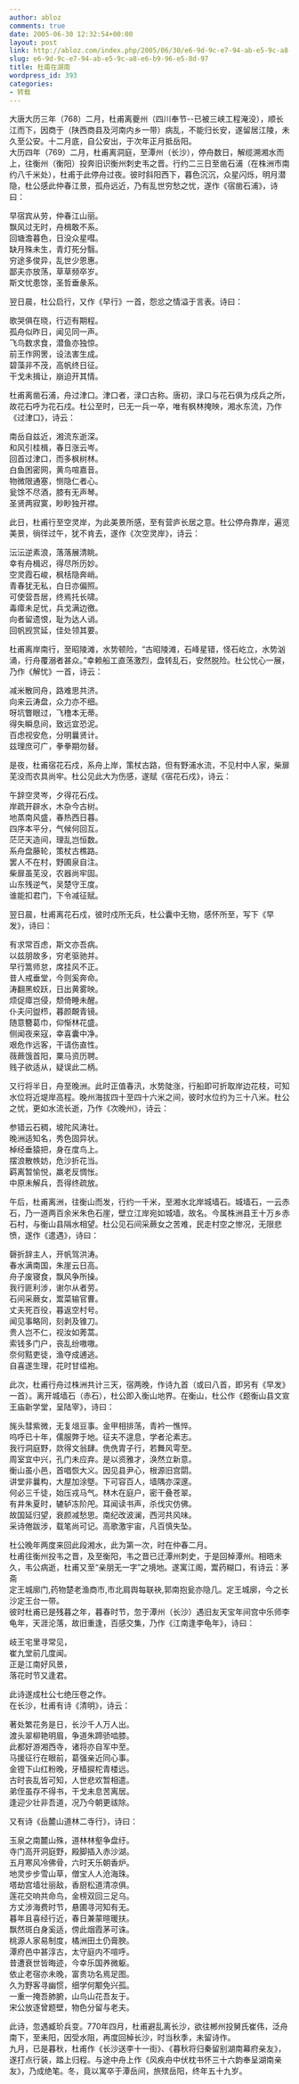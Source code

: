 ```yaml
---
author: abloz
comments: true
date: 2005-06-30 12:32:54+00:00
layout: post
link: http://abloz.com/index.php/2005/06/30/e6-9d-9c-e7-94-ab-e5-9c-a8-e6-b9-96-e5-8d-97/
slug: e6-9d-9c-e7-94-ab-e5-9c-a8-e6-b9-96-e5-8d-97
title: 杜甫在湖南
wordpress_id: 393
categories:
- 转载
---
```


大唐大历三年（768）二月，杜甫离夔州（四川奉节--已被三峡工程淹没），顺长江而下，因商于（陕西商县及河南内乡一带）病乱，不能归长安，遂留居江陵，未久至公安。十二月底，自公安出，于次年正月抵岳阳。  
大历四年（769）二月，杜甫离洞庭，至潭州（长沙），停舟数日，解缆溯湘水而上，往衡州（衡阳）投奔旧识衡州刺史韦之晋。行约二三日至凿石浦（在株洲市南约八千米处），杜甫于此停舟过夜。彼时斜阳西下，暮色沉沉，众星闪烁，明月潜隐，杜公感此仲春江景，孤舟远近，乃有乱世穷愁之忧，遂作《宿凿石浦》，诗曰： 


早宿宾从劳，仲春江山丽。  
飘风过无时，舟楫敢不系。  
回塘澹暮色，日没众星嘒。  
缺月殊未生，青灯死分翳。  
穷途多俊异，乱世少恩惠。  
鄙夫亦放荡，草草频卒岁。  
斯文忧患馀，圣哲垂彖系。


翌日晨，杜公启行，又作《早行》一首，怨忿之情溢于言表。诗曰：  
  
歌哭俱在晓，行迈有期程。  
孤舟似昨日，闻见同一声。  
飞鸟数求食，潜鱼亦独惊。  
前王作网罟，设法害生成。  
碧藻非不茂，高帆终日征。  
干戈未揖让，崩迫开其情。


杜甫离凿石浦，舟过津口。津口者，渌口古称。唐初，渌口与花石俱为戍兵之所，故花石呼为花石戍。杜公至时，已无一兵一卒，唯有枫林掩映，湘水东流，乃作《过津口》，诗云：


南岳自兹近，湘流东逝深。  
和风引桂楫，春日涨云岑。  
回首过津口，而多枫树林。  
白鱼困密网，黄鸟喧嘉音。  
物微限通塞，恻隐仁者心。  
瓮馀不尽酒，膝有无声琴。  
圣贤两寂寞，眇眇独开襟。


此日，杜甫行至空灵岸，为此美景所感，至有营庐长居之意。杜公停舟靠岸，遍览美景，徜徉过午，犹不肯去，遂作《次空灵岸》，诗云：


沄沄逆素浪，落落展清眺。  
幸有舟楫迟，得尽所历妙。  
空灵霞石峻，枫栝隐奔峭。  
青春犹无私，白日亦偏照。  
可使营吾居，终焉托长啸。  
毒瘴未足忧，兵戈满边徼。  
向者留遗恨，耻为达人诮。  
回帆觊赏延，佳处领其要。


杜甫离岸南行，至昭陵滩，水势顿险，“古昭陵滩，石峰星错，怪石屹立，水势汹涌，行舟覆溺者甚众。”幸赖船工直荡激烈，盘转乱石，安然脱险。杜公忧心一展，乃作《解忧》一首，诗云：


减米散同舟，路难思共济。  
向来云涛盘，众力亦不细。  
呀坑瞥眼过，飞橹本无蒂。  
得失瞬息间，致远宜恐泥。  
百虑视安危，分明曩贤计。  
兹理庶可广，拳拳期勿替。


是夜，杜甫宿花石戍，系舟上岸，策杖古路，但有野浦水流，不见村中人家，柴扉芜没而农具尚牢。杜公见此大为伤感，遂赋《宿花石戍》，诗云：


午辞空灵岑，夕得花石戍。  
岸疏开辟水，木杂今古树。   
地蒸南风盛，春热西日暮。  
四序本平分，气候何回互。   
茫茫天造间，理乱岂恒数。  
系舟盘藤轮，策杖古樵路。   
罢人不在村，野圃泉自注。  
柴扉虽芜没，农器尚牢固。   
山东残逆气，吴楚守王度。  
谁能扣君门，下令减征赋。


翌日晨，杜甫离花石戍，彼时戍所无兵，杜公囊中无物，感怀所至，写下《早发》，诗曰：


有求常百虑，斯文亦吾病。  
以兹朋故多，穷老驱驰并。   
早行篙师怠，席挂风不正。  
昔人戒垂堂，今则奚奔命。   
涛翻黑蛟跃，日出黄雾映。  
烦促瘴岂侵，颓倚睡未醒。   
仆夫问盥栉，暮颜靦青镜。  
随意簪葛巾，仰惭林花盛。   
侧闻夜来寇，幸喜囊中净。  
艰危作远客，干请伤直性。   
薇蕨饿首阳，粟马资历聘。  
贱子欲适从，疑误此二柄。


又行将半日，舟至晚洲。此时正值春汛，水势陡涨，行船即可折取岸边花枝，可知水位将近堤岸高程。晚州海拔四十至四十六米之间，彼时水位约为三十八米。杜公之忧，更如水流长逝，乃作《次晚州》，诗云：


参错云石稠，坡陀风涛壮。  
晚洲适知名，秀色固异状。   
棹经垂猿把，身在度鸟上。  
摆浪散帙妨，危沙折花当。   
羁离暂愉悦，羸老反惆怅。  
中原未解兵，吾得终疏放。


午后，杜甫离洲，往衡山而发，行约一千米，至湘水北岸城墙石。城墙石，一云赤石，乃一道两百余米朱色石崖，壁立江岸宛如城墙，故名。今属株洲县王十万乡赤石村，与衡山县隔水相望。杜公见石间采蕨女之苦难，民走村空之惨况，无限悲愤，遂作《遣遇》，诗曰：  
  
磬折辞主人，开帆驾洪涛。  
春水满南国，朱崖云日高。   
舟子废寝食，飘风争所操。  
我行匪利涉，谢尔从者劳。   
石间采蕨女，鬻菜输官曹。  
丈夫死百役，暮返空村号。   
闻见事略同，刻剥及锥刀。  
贵人岂不仁，视汝如莠蒿。   
索钱多门户，丧乱纷嗷嗷。  
奈何黠吏徒，渔夺成逋逃。   
自喜遂生理，花时甘缊袍。


此次，杜甫行舟过株洲共计三天，宿两晚，作诗九首（或曰八首，即另有《早发》一首）。离开城墙石（赤石），杜公即入衡山地界。在衡山，杜公作《题衡山县文宣王庙新学堂，呈陆宰》，诗曰：


旄头彗紫微，无复俎豆事。金甲相排荡，青衿一憔悴。   
呜呼已十年，儒服弊于地。征夫不遑息，学者沦素志。   
我行洞庭野，欻得文翁肆。侁侁胄子行，若舞风雩至。   
周室宜中兴，孔门未应弃。是以资雅才，涣然立新意。   
衡山虽小邑，首唱恢大义。因见县尹心，根源旧宫閟。   
讲堂非曩构，大屋加涂墍。下可容百人，墙隅亦深邃。   
何必三千徒，始压戎马气。林木在庭户，密干叠苍翠。   
有井朱夏时，辘轳冻阶戺。耳闻读书声，杀伐灾仿佛。   
故国延归望，衰颜减愁思。南纪改波澜，西河共风味。   
采诗倦跋涉，载笔尚可记。高歌激宇宙，凡百慎失坠。


杜公晚年两度来回此段湘水，此为第一次，时在仲春二月。  
杜甫往衡州投韦之晋，及至衡阳，韦之晋已迁潭州刺史，于是回棹潭州。相晤未久，韦公病逝，杜甫又至“亲朋无一字”之境地。遂寓江阁，鬻药糊口，有诗云：茅斋  
定王城廓门,药物楚老渔商市,市北肩舆每联袂,郭南抱瓮亦隐几。定王城廓，今之长沙定王台一带。  
彼时杜甫已是残暮之年，暮春时节，忽于潭州（长沙）遇旧友天宝年间宫中乐师李龟年，天涯沦落，故旧重逢，百感交集，乃作《江南逢李龟年》，诗曰：


岐王宅里寻常见，  
崔九堂前几度闻。  
正是江南好风景，  
落花时节又逢君。


此诗遂成杜公七绝压卷之作。  
在长沙，杜甫有诗《清明》，诗云：


著处繁花务是日，长沙千人万人出。  
渡头翠柳艳明眉，争道朱蹄骄啮膝。  
此都好游湘西寺，诸将亦自军中至。   
马援征行在眼前，葛强亲近同心事。  
金镫下山红粉晚，牙樯捩柁青楼远。  
古时丧乱皆可知，人世悲欢暂相遣。   
弟侄虽存不得书，干戈未息苦离居。  
逢迎少壮非吾道，况乃今朝更祓除。


又有诗《岳麓山道林二寺行》，诗曰：


玉泉之南麓山殊，道林林壑争盘纡。  
寺门高开洞庭野，殿脚插入赤沙湖。  
五月寒风冷佛骨，六时天乐朝香炉。   
地灵步步雪山草，僧宝人人沧海珠。  
塔劫宫墙壮丽敌，香厨松道清凉俱。  
莲花交响共命鸟，金榜双回三足乌。  
方丈涉海费时节，悬圃寻河知有无。  
暮年且喜经行近，春日兼蒙暄暖扶。  
飘然斑白身奚适，傍此烟霞茅可诛。   
桃源人家易制度，橘洲田土仍膏腴。  
潭府邑中甚淳古，太守庭内不喧呼。  
昔遭衰世皆晦迹，今幸乐国养微躯。   
依止老宿亦未晚，富贵功名焉足图。  
久为野客寻幽惯，细学何颙免兴孤。  
一重一掩吾肺腑，山鸟山花吾友于。   
宋公放逐曾题壁，物色分留与老夫。


此诗，忽遇臧玠兵变。770年四月，杜甫避乱离长沙，欲往郴州投舅氏崔伟，泛舟南下，至耒阳，因受水阻，再度回棹长沙，时当秋季，未留诗作。  
九月，已是暮秋，杜甫作《长沙送李十一街》、《暮秋将归秦留别湖南幕府亲友》，遂打点行装，踏上归程。与途中舟上作《风疾舟中伏枕书怀三十六韵奉呈湖南亲友》，乃成绝笔。冬，竟以寓卒于潭岳间，旅殡岳阳，终年五十九岁。  
  

